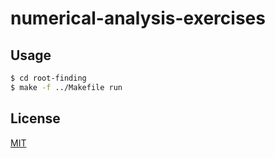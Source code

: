 # numerical-analysis-exercises

## Usage

```sh
$ cd root-finding
$ make -f ../Makefile run
```

## License

[MIT](LICENSE)
